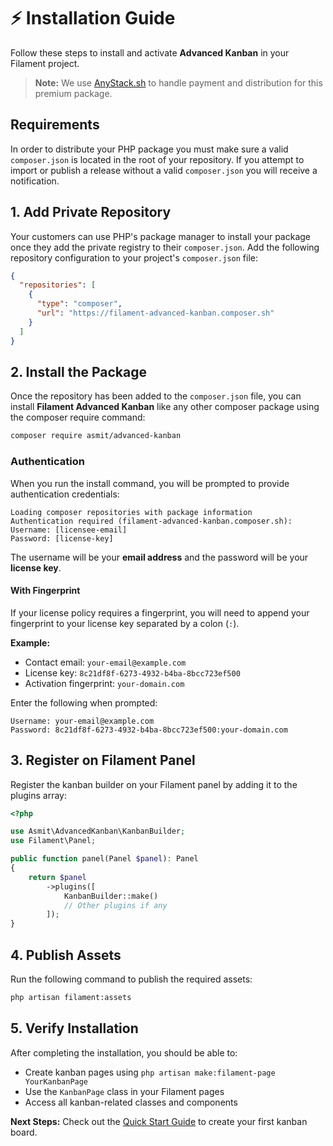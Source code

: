 # ⚡ Installation Guide

Follow these steps to install and activate **Advanced Kanban** in your Filament project.

> **Note:** We use [AnyStack.sh](https://anystack.sh) to handle payment and distribution for this premium package.

## Requirements

In order to distribute your PHP package you must make sure a valid `composer.json` is located in the root of your repository. If you attempt to import or publish a release without a valid `composer.json` you will receive a notification.

## 1. Add Private Repository

Your customers can use PHP's package manager to install your package once they add the private registry to their `composer.json`. Add the following repository configuration to your project's `composer.json` file:

```json
{
  "repositories": [
    {
      "type": "composer",
      "url": "https://filament-advanced-kanban.composer.sh"
    }
  ]
}
```

## 2. Install the Package

Once the repository has been added to the `composer.json` file, you can install **Filament Advanced Kanban** like any other composer package using the composer require command:

```bash
composer require asmit/advanced-kanban
```

### Authentication

When you run the install command, you will be prompted to provide authentication credentials:

```
Loading composer repositories with package information
Authentication required (filament-advanced-kanban.composer.sh):
Username: [licensee-email]
Password: [license-key]
```

The username will be your **email address** and the password will be your **license key**.

#### With Fingerprint

If your license policy requires a fingerprint, you will need to append your fingerprint to your license key separated by a colon (`:`).

**Example:**
- Contact email: `your-email@example.com`
- License key: `8c21df8f-6273-4932-b4ba-8bcc723ef500`
- Activation fingerprint: `your-domain.com`

Enter the following when prompted:
```
Username: your-email@example.com
Password: 8c21df8f-6273-4932-b4ba-8bcc723ef500:your-domain.com
```

## 3. Register on Filament Panel

Register the kanban builder on your Filament panel by adding it to the plugins array:

```php
<?php

use Asmit\AdvancedKanban\KanbanBuilder;
use Filament\Panel;

public function panel(Panel $panel): Panel
{
    return $panel
        ->plugins([
            KanbanBuilder::make()
            // Other plugins if any
        ]);
}
```

## 4. Publish Assets

Run the following command to publish the required assets:

```bash
php artisan filament:assets
```

## 5. Verify Installation

After completing the installation, you should be able to:

- Create kanban pages using `php artisan make:filament-page YourKanbanPage`
- Use the `KanbanPage` class in your Filament pages
- Access all kanban-related classes and components

**Next Steps:** Check out the [Quick Start Guide](/filament/advanced-kanban/quick-start) to create your first kanban board.